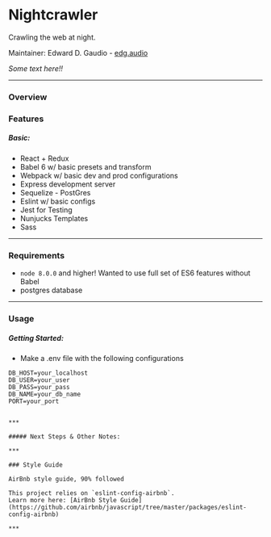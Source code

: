 # Nightcrawler

Crawling the web at night.

Maintainer: Edward D. Gaudio - [edg.audio](http:edg.audio.com)

*Some text here!!*

***

### Overview

### Features

##### Basic:
  - React + Redux
  - Babel 6 w/ basic presets and transform
  - Webpack w/ basic dev and prod configurations
  - Express development server
  - Sequelize - PostGres
  - Eslint w/ basic configs
  - Jest for Testing
  - Nunjucks Templates
  - Sass

***

### Requirements
  - `node 8.0.0` and higher! Wanted to use full set of ES6 features without Babel
  - postgres database
***

### Usage

##### Getting Started:
- Make a .env file with the following configurations
```
DB_HOST=your_localhost
DB_USER=your_user
DB_PASS=your_pass
DB_NAME=your_db_name
PORT=your_port
```

```

***

##### Next Steps & Other Notes:

***

### Style Guide

AirBnb style guide, 90% followed

This project relies on `eslint-config-airbnb`.
Learn more here: [AirBnb Style Guide](https://github.com/airbnb/javascript/tree/master/packages/eslint-config-airbnb)

***
